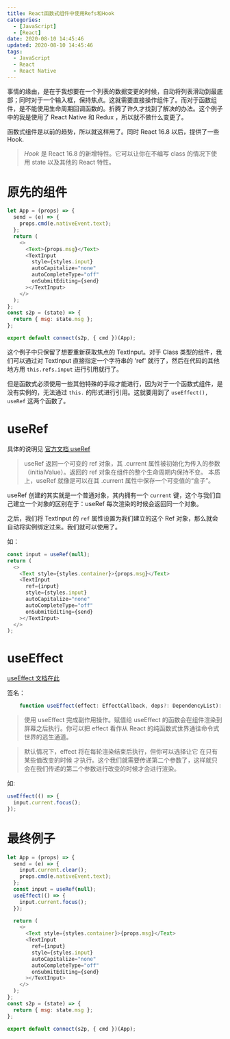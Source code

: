 ```yaml
---
title: React函数式组件中使用Refs和Hook
categories:
  - [JavaScript]
  - [React]
date: 2020-08-10 14:45:46
updated: 2020-08-10 14:45:46
tags:
  - JavaScript
  - React
  - React Native
---
```


事情的缘由，是在于我想要在一个列表的数据变更的时候，自动将列表滑动到最底部；同时对于一个输入框，保持焦点。这就需要直接操作组件了。而对于函数组件，是不能使用生命周期回调函数的。折腾了许久才找到了解决的办法。这个例子中的我是使用了 React Native 和 Redux ，所以就不做什么变更了。

<!--more-->

函数式组件是以前的趋势，所以就这样用了。同时 React 16.8 以后，提供了一些 Hook.

> _Hook_ 是 React 16.8 的新增特性。它可以让你在不编写 class 的情况下使用 state 以及其他的 React 特性。

# 原先的组件

```js
let App = (props) => {
  send = (e) => {
    props.cmd(e.nativeEvent.text);
  };
  return (
    <>
      <Text>{props.msg}</Text>
      <TextInput
        style={styles.input}
        autoCapitalize="none"
        autoCompleteType="off"
        onSubmitEditing={send}
      ></TextInput>
    </>
  );
};
const s2p = (state) => {
  return { msg: state.msg };
};

export default connect(s2p, { cmd })(App);
```

这个例子中只保留了想要重新获取焦点的 TextInput。对于 Class 类型的组件，我们可以通过对 TextInput 直接指定一个字符串的 'ref' 就行了，然后在代码的其他地方用 `this.refs.input` 进行引用就行了。

但是函数式必须使用一些其他特殊的手段才能进行，因为对于一个函数式组件，是没有实例的，无法通过 `this.` 的形式进行引用。这就要用到了 `useEffect(), useRef` 这两个函数了。

# useRef

具体的说明见 [官方文档 useRef](https://zh-hans.reactjs.org/docs/hooks-reference.html#useref)

> useRef 返回一个可变的 ref 对象，其 .current 属性被初始化为传入的参数（initialValue）。返回的 ref 对象在组件的整个生命周期内保持不变。
> 本质上，useRef 就像是可以在其 .current 属性中保存一个可变值的“盒子”。

useRef 创建的其实就是一个普通对象，其内拥有一个 `current` 键，这个与我们自己建立一个对象的区别在于：useRef 每次渲染的时候会返回同一个对象。

之后，我们将 TextInput 的 `ref` 属性设置为我们建立的这个 Ref 对象，那么就会自动将实例绑定过来。我们就可以使用了。

如：

```js
const input = useRef(null);
return (
  <>
    <Text style={styles.container}>{props.msg}</Text>
    <TextInput
      ref={input}
      style={styles.input}
      autoCapitalize="none"
      autoCompleteType="off"
      onSubmitEditing={send}
    ></TextInput>
  </>
);
```

# useEffect

[useEffect 文档在此](https://zh-hans.reactjs.org/docs/hooks-reference.html#useeffect)

签名：

```js
    function useEffect(effect: EffectCallback, deps?: DependencyList): void;
```

> 使用 useEffect 完成副作用操作。赋值给 useEffect 的函数会在组件渲染到屏幕之后执行。你可以把 effect 看作从 React 的纯函数式世界通往命令式世界的逃生通道。

> 默认情况下，effect 将在每轮渲染结束后执行，但你可以选择让它 在只有某些值改变的时候 才执行。这个我们就需要传递第二个参数了，这样就只会在我们传递的第二个参数进行改变的时候才会进行渲染。

如:

```js
useEffect(() => {
  input.current.focus();
});
```

# 最终例子

```js
let App = (props) => {
  send = (e) => {
    input.current.clear();
    props.cmd(e.nativeEvent.text);
  };
  const input = useRef(null);
  useEffect(() => {
    input.current.focus();
  });

  return (
    <>
      <Text style={styles.container}>{props.msg}</Text>
      <TextInput
        ref={input}
        style={styles.input}
        autoCapitalize="none"
        autoCompleteType="off"
        onSubmitEditing={send}
      ></TextInput>
    </>
  );
};
const s2p = (state) => {
  return { msg: state.msg };
};

export default connect(s2p, { cmd })(App);
```
